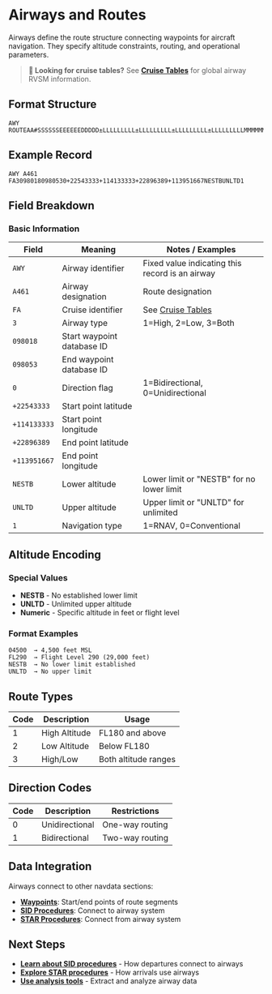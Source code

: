 # Airways and Routes

Airways define the route structure connecting waypoints for aircraft navigation. They specify altitude constraints, routing, and operational parameters.

> **📍 Looking for cruise tables?** See **[Cruise Tables](./cruise-table.md)** for global airway RVSM information.

## Format Structure

```
AWY ROUTEAA#SSSSSSEEEEEEDDDDD±LLLLLLLLL±LLLLLLLLL±LLLLLLLLL±LLLLLLLLLMMMMMMMMMMMMR
```

## Example Record

```
AWY A461  FA30980180980530+22543333+114133333+22896389+113951667NESTBUNLTD1
```

## Field Breakdown

### Basic Information
| Field | Meaning | Notes / Examples |
|-------|---------|------------------|
| `AWY` | Airway identifier | Fixed value indicating this record is an airway |
| `A461` | Airway designation | Route designation |
| `FA` | Cruise identifier | See [Cruise Tables](./cruise-table.md) |
| `3` | Airway type | 1=High, 2=Low, 3=Both |
| `098018` | Start waypoint database ID |  |
| `098053` | End waypoint database ID |  |
| `0` | Direction flag | 1=Bidirectional, 0=Unidirectional |
| `+22543333` | Start point latitude |  |
| `+114133333` | Start point longitude |  |
| `+22896389` | End point latitude |  |
| `+113951667` | End point longitude |  |
| `NESTB` | Lower altitude | Lower limit or "NESTB" for no lower limit |
| `UNLTD` | Upper altitude | Upper limit or "UNLTD" for unlimited |
| `1` | Navigation type | 1=RNAV, 0=Conventional |

## Altitude Encoding

### Special Values
- **NESTB** - No established lower limit
- **UNLTD** - Unlimited upper altitude
- **Numeric** - Specific altitude in feet or flight level

### Format Examples
```
04500  → 4,500 feet MSL
FL290  → Flight Level 290 (29,000 feet)
NESTB  → No lower limit established
UNLTD  → No upper limit
```

## Route Types

| Code | Description | Usage |
|------|-------------|-------|
| 1 | High Altitude | FL180 and above |
| 2 | Low Altitude | Below FL180 |
| 3 | High/Low | Both altitude ranges |

## Direction Codes

| Code | Description | Restrictions |
|------|-------------|--------------|
| 0 | Unidirectional | One-way routing |
| 1 | Bidirectional | Two-way routing |

## Data Integration

Airways connect to other navdata sections:

- **[Waypoints](./waypoints.md)**: Start/end points of route segments
- **[SID Procedures](./sid-procedures.md)**: Connect to airway system
- **[STAR Procedures](./star-procedures.md)**: Connect from airway system

## Next Steps

- **[Learn about SID procedures](./sid-procedures.md)** - How departures connect to airways
- **[Explore STAR procedures](./star-procedures.md)** - How arrivals use airways
- **[Use analysis tools](../tools/examples.md)** - Extract and analyze airway data